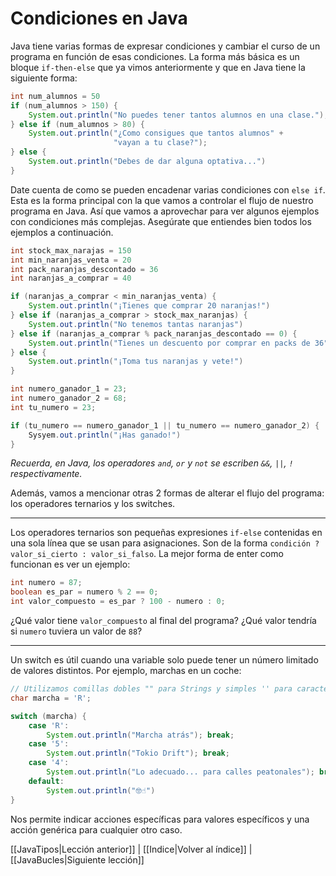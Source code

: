 # Condiciones en Java

Java tiene varias formas de expresar condiciones y cambiar el curso de un programa en función de esas condiciones. La forma más básica es un bloque `if-then-else` que ya vimos anteriormente y que en Java tiene la siguiente forma:

```java
int num_alumnos = 50
if (num_alumnos > 150) {
	System.out.println("No puedes tener tantos alumnos en una clase.");
} else if (num_alumnos > 80) {
	System.out.println("¿Como consigues que tantos alumnos" + 
					   "vayan a tu clase?");
} else {
	System.out.println("Debes de dar alguna optativa...")
}
```

Date cuenta de como se pueden encadenar varias condiciones con `else if`. Esta es la forma principal con la que vamos a controlar el flujo de nuestro programa en Java. Así que vamos a aprovechar para ver algunos ejemplos con condiciones más complejas. Asegúrate que entiendes bien todos los ejemplos a continuación.

```java
int stock_max_narajas = 150
int min_naranjas_venta = 20
int pack_naranjas_descontado = 36
int naranjas_a_comprar = 40

if (naranjas_a_comprar < min_naranjas_venta) {
	System.out.println("¡Tienes que comprar 20 naranjas!")
} else if (naranjas_a_comprar > stock_max_naranjas) {
	System.out.println("No tenemos tantas naranjas")
} else if (naranjas_a_comprar % pack_naranjas_descontado == 0) {
	System.out.println("Tienes un descuento por comprar en packs de 36")
} else {
	System.out.println("¡Toma tus naranjas y vete!")
}
```

```java
int numero_ganador_1 = 23;
int numero_ganador_2 = 68;
int tu_numero = 23;

if (tu_numero == numero_ganador_1 || tu_numero == numero_ganador_2) {
	Sysyem.out.println("¡Has ganado!")
}
```
*Recuerda, en Java, los operadores `and`, `or` y `not` se escriben `&&`, `||`, `!` respectivamente.*

Además, vamos a mencionar otras 2 formas de alterar el flujo del programa: los operadores ternarios y los switches.

---
Los operadores ternarios son pequeñas expresiones `if-else` contenidas en una sola línea que se usan para asignaciones. Son de la forma `condición ? valor_si_cierto : valor_si_falso`. La mejor forma de enter como funcionan es ver un ejemplo:

```java
int numero = 87;
boolean es_par = numero % 2 == 0;
int valor_compuesto = es_par ? 100 - numero : 0;
```

¿Qué valor tiene `valor_compuesto` al final del programa? ¿Qué valor tendría si `numero` tuviera un valor de `88`?

---
Un switch es útil cuando una variable solo puede tener un número limitado de valores distintos. Por ejemplo, marchas en un coche:

```java
// Utilizamos comillas dobles "" para Strings y simples '' para caracteres.
char marcha = 'R';

switch (marcha) {
	case 'R':
		System.out.println("Marcha atrás"); break;
	case '5':
		System.out.println("Tokio Drift"); break;
	case '4':
		System.out.println("Lo adecuado... para calles peatonales"); break;
	default:
		System.out.println("🤓☝️")
}
```

Nos permite indicar acciones específicas para valores específicos y una acción genérica para cualquier otro caso.


[[JavaTipos|Lección anterior]] | [[Indice|Volver al índice]] | [[JavaBucles|Siguiente lección]]